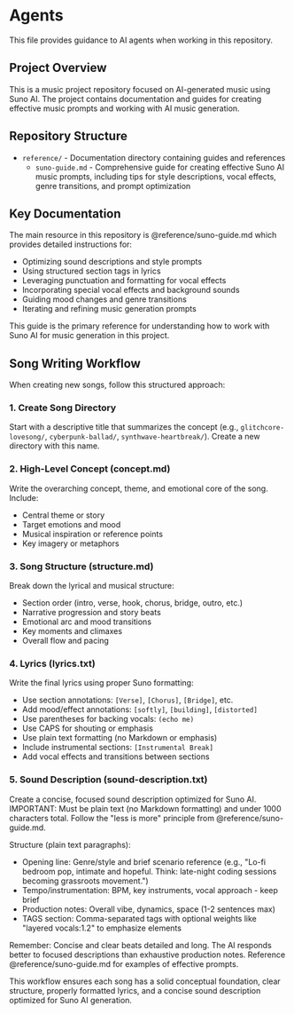 # Agents

This file provides guidance to AI agents when working in this repository.

## Project Overview

This is a music project repository focused on AI-generated music using Suno AI. The project contains documentation and guides for creating effective music prompts and working with AI music generation.

## Repository Structure

- `reference/` - Documentation directory containing guides and references
  - `suno-guide.md` - Comprehensive guide for creating effective Suno AI music prompts, including tips for style descriptions, vocal effects, genre transitions, and prompt optimization

## Key Documentation

The main resource in this repository is @reference/suno-guide.md which provides detailed instructions for:
- Optimizing sound descriptions and style prompts
- Using structured section tags in lyrics
- Leveraging punctuation and formatting for vocal effects
- Incorporating special vocal effects and background sounds
- Guiding mood changes and genre transitions
- Iterating and refining music generation prompts

This guide is the primary reference for understanding how to work with Suno AI for music generation in this project.

## Song Writing Workflow

When creating new songs, follow this structured approach:

### 1. Create Song Directory
Start with a descriptive title that summarizes the concept (e.g., `glitchcore-lovesong/`, `cyberpunk-ballad/`, `synthwave-heartbreak/`). Create a new directory with this name.

### 2. High-Level Concept (concept.md)
Write the overarching concept, theme, and emotional core of the song. Include:
- Central theme or story
- Target emotions and mood
- Musical inspiration or reference points
- Key imagery or metaphors

### 3. Song Structure (structure.md)
Break down the lyrical and musical structure:
- Section order (intro, verse, hook, chorus, bridge, outro, etc.)
- Narrative progression and story beats
- Emotional arc and mood transitions
- Key moments and climaxes
- Overall flow and pacing

### 4. Lyrics (lyrics.txt)
Write the final lyrics using proper Suno formatting:
- Use section annotations: `[Verse]`, `[Chorus]`, `[Bridge]`, etc.
- Add mood/effect annotations: `[softly]`, `[building]`, `[distorted]`
- Use parentheses for backing vocals: `(echo me)`
- Use CAPS for shouting or emphasis
- Use plain text formatting (no Markdown or emphasis)
- Include instrumental sections: `[Instrumental Break]`
- Add vocal effects and transitions between sections

### 5. Sound Description (sound-description.txt)
Create a concise, focused sound description optimized for Suno AI. IMPORTANT: Must be plain text (no Markdown formatting) and under 1000 characters total. Follow the "less is more" principle from @reference/suno-guide.md.

Structure (plain text paragraphs):
- Opening line: Genre/style and brief scenario reference (e.g., "Lo-fi bedroom pop, intimate and hopeful. Think: late-night coding sessions becoming grassroots movement.")
- Tempo/instrumentation: BPM, key instruments, vocal approach - keep brief
- Production notes: Overall vibe, dynamics, space (1-2 sentences max)
- TAGS section: Comma-separated tags with optional weights like "layered vocals:1.2" to emphasize elements

Remember: Concise and clear beats detailed and long. The AI responds better to focused descriptions than exhaustive production notes. Reference @reference/suno-guide.md for examples of effective prompts.

This workflow ensures each song has a solid conceptual foundation, clear structure, properly formatted lyrics, and a concise sound description optimized for Suno AI generation.
